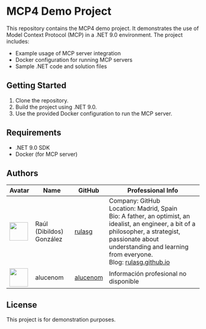 # MCP4 Demo Project

This repository contains the MCP4 demo project. It demonstrates the use of Model Context Protocol (MCP) in a .NET 9.0 environment. The project includes:

- Example usage of MCP server integration
- Docker configuration for running MCP servers
- Sample .NET code and solution files

## Getting Started

1. Clone the repository.
2. Build the project using .NET 9.0.
3. Use the provided Docker configuration to run the MCP server.

## Requirements
- .NET 9.0 SDK
- Docker (for MCP server)

## Authors

| Avatar | Name | GitHub | Professional Info |
|--------|------|--------|-------------------|
| <img src="https://avatars.githubusercontent.com/u/6884408?v=4" width="48" height="48" /> | Raúl (Dibildos) González | [rulasg](https://github.com/rulasg) | Company: GitHub<br>Location: Madrid, Spain<br>Bio: A father, an optimist, an idealist, an engineer, a bit of a philosopher, a strategist, passionate about understanding and learning from everyone.<br>Blog: [rulasg.github.io](https://rulasg.github.io) |
| <img src="https://avatars.githubusercontent.com/u/102738334?v=4" width="48" height="48" /> | alucenom | [alucenom](https://github.com/alucenom) | Información profesional no disponible |

## License
This project is for demonstration purposes.
